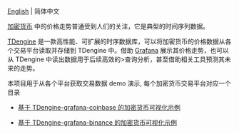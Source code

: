 [English](README.md) | 简体中文

[加密货币](https://en.wikipedia.org/wiki/Cryptocurrency) 中的价格走势普通受到人们的关注，它是典型的时间序列数据。

[TDengine](https://www.taosdata.com) 是一款高性能、可扩展的时序数据库，可以将加密货币的价格数据从各个交易平台读取并存储到 TDengine 中。借助 [Grafana](https://grafana.com/) 展示其价格走势，也可以从 TDengine 中读出数据用于后续高效的>查询分析，甚至借助相关工具预测其未来的走势。

本项目用于从各个平台获取交易数据 demo 演示, 每个加密货币交易平台对应一个目录

* [基于 TDengine-grafana-coinbase 的加密货币可视化示例](docs/zh-cn/coinbase_zh.md)

* [基于 TDengine-grafana-binance 的加密货币可视化示例](docs/zh-cn/binance_zh.md)

